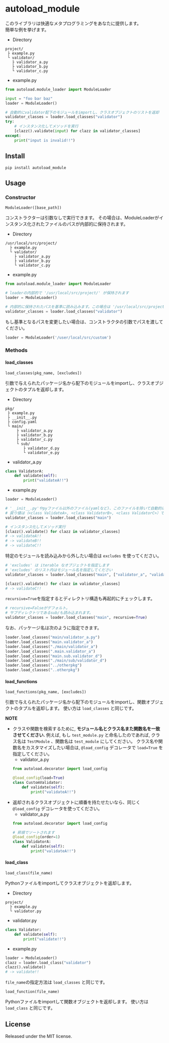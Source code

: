 # autoload_module
このライブラリは快適なメタプログラミングをあなたに提供します。  
簡単な例を挙げます。
- Directory
```
project/
 ├ example.py
 └ validator/
   ├ validator_a.py
   ├ validator_b.py
   └ validator_c.py
```
- example.py
```python
from autoload.module_loader import ModuleLoader

input = "foo bar baz"
loader = ModuleLoader()

# 自動的にvalidator配下のモジュールをimportし、クラスオブジェクトのリストを返却
validator_classes = loader.load_classes("validator")
try:
    # インスタンス化してメソッドを実行
    [clazz().validate(input) for clazz in validator_classes]
except:
    print("input is invalid!!")
```
## Install
```
pip install autoload_module
```
## Usage
### Constructor
```
ModuleLoader([base_path])
```
コンストラクターは引数なしで実行できます。
その場合は、ModuleLoaderがインスタンス化されたファイルのパスが内部的に保持されます。  
- Directory
```
/usr/local/src/project/
  ├ example.py
  └ validator/
    ├ validator_a.py
    ├ validator_b.py
    └ validator_c.py
```
- example.py
```python
from autoload.module_loader import ModuleLoader

# loaderの内部的で '/usr/local/src/project/' が保持されます
loader = ModuleLoader()

# 内部的に保持されたパスを基準に読み込みます。この場合は '/usr/local/src/project/validator/' です
validator_classes = loader.load_classes("validator")
```
もし基準となるパスを変更したい場合は、コンストラクタの引数でパスを渡してください。
```python
loader = ModuleLoader('/user/local/src/custom')
```
### Methods
#### load_classes
```
load_classes(pkg_name, [excludes])
```
引数で与えられたパッケージ名から配下のモジュールをimportし、クラスオブジェクトのタプルを返却します。
- Directory
```
pkg/
 ├ example.py
 ├ __init__.py
 ├ config.yaml
 └ main/
     ├ validator_a.py
     ├ validator_b.py
     ├ validator_c.py
     └ sub/
        ├ validator_d.py
        └ validator_e.py
```
- validator_a.py
```python
class ValidatorA:
    def validate(self):
        print("validateA!!")
```
- example.py
```python
loader = ModuleLoader()

# '__init__.py'やpyファイル以外のファイル(yamlなど)、このファイルを除いて自動的に読み込みます
# 戻り値は（<class ValidateA>, <class ValidatorB>, <class ValidatorC>）です
validator_classes = loader.load_classes("main")

# インスタンス化してメソッド実行
[clazz().validate() for clazz in validator_classes]
# -> validateA!!
# -> validateB!!
# -> validateC!!
```
特定のモジュールを読み込みから外したい場合は `excludes` を使ってください。
```python
# 'excludes' は iterable なオブジェクトを指定します
# 'excludes' のリスト内はモジュール名を指定してください
validator_classes = loader.load_classes("main", ["validator_a", "validator_b"])

[clazz().validate() for clazz in validator_classes]
# -> validateC!!
```
`recursive=True`を指定するとディレクトリ構造も再起的にチェックします。 
```python
# recursive=Falseがデフォルト。
# サブディレクトリであるsub/も読み込まれます。
validator_classes = loader.load_classes("main", recursive=True)
```
なお、パッケージ名は次のように指定できます。
```python
loader.load_classes("main/validator_a.py")
loader.load_classes("main.validator_a")
loader.load_classes("./main/validator_a")
loader.load_classes(".main.validator_a")
loader.load_classes("main.sub.validator_d")
loader.load_classes("./main/sub/validator_d")
loader.load_classes("../otherpkg")
loader.load_classes("..otherpkg")
```

#### load_functions
```
load_functions(pkg_name, [excludes])
```
引数で与えられたパッケージ名から配下のモジュールをimportし、関数オブジェクトのタプルを返却します。
使い方は `load_classes` と同じです。

**NOTE**
- クラスや関数を検索するために, **モジュール名とクラス名また関数名を一致させてください.**
例えば, もし `test_module.py` と命名したのであれば, クラス名は `TestModule` 、関数名は `test_module` にしてください。
クラス名や関数名をカスタマイズしたい場合は, `@load_config` デコレータで `load=True` を指定してください。
    - validator_a.py
    ```python
    from autoload.decorator import load_config
  
    @load_config(load=True)
    class CustomValidator:
        def validate(self):
            print("validateA!!")
    ```
- 返却されるクラスオブジェクトに順番を持たせたいなら、同じく `@load_config` デコレータを使ってください。
    - validator_a.py
    ```python
    from autoload.decorator import load_config
  
    # 昇順でソートされます
    @load_config(order=1)
    class ValidatorA:
        def validate(self):
            print("validateA!!")
    ```
#### load_class
```
load_class(file_name)
```
Pythonファイルをimportしてクラスオブジェクトを返却します。
- Directory
```
project/
  ├ example.py
  └ validator.py
```
- validator.py
```python
class Validator:
    def validate(self):
        print("validate!!")
```
- example.py
```python
loader = ModuleLoader()
clazz = loader.load_class("validator")
clazz().validate()
# -> validate!!
```
`file_name`の指定方法は `load_classes` と同じです。

```
load_function(file_name)
```
Pythonファイルをimportして関数オブジェクトを返却します。
使い方は `load_class` と同じです。

## License
Released under the MIT license.